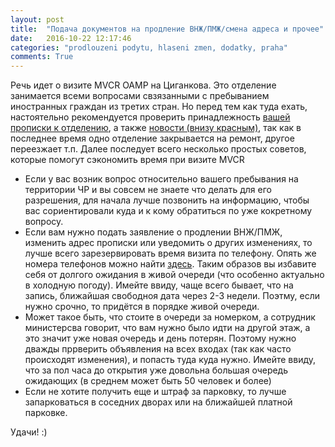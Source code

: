 ```yaml
---
layout: post
title:  "Подача документов на продление ВНЖ/ПМЖ/смена адреса и прочее"
date:   2016-10-22 12:17:46
categories: "prodlouzeni podytu, hlaseni zmen, dodatky, praha"
comments: True
---
```


Речь идет о визите MVCR OAMP на Циганкова. Это отделение занимается всеми вопросами свзязанными с пребыванием иностранных граждан из третих стран. Но перед тем как туда ехать, настоятельно рекомендуется проверить принадлежность <a href="https://goo.gl/1CyrLv" target="_blank">вашей прописки к отделению</a>, а также <a href="https://goo.gl/v1IRnI" target="_blank"> новости (внизу красным)</a>, так как в последнее время одно отделение закрывается на ремонт, другое переезжает т.п. Далее последует всего несколько простых советов, которые помогут сэкономить время при визите MVCR
<!--more-->

* Если у вас возник вопрос относительно вашего пребывания на территории ЧР и вы совсем не знаете что делать для его разрешения, для начала лучше позвонить на информацию, чтобы вас сориентировали куда и к кому обратиться по уже кокретному вопросу. 
* Если вам нужно подать заявление о продлении ВНЖ/ПМЖ, изменить адрес прописки или уведомить о других изменениях, то лучше всего зарезервировать время визита по телефону. Опять же номера телефонов можно найти <a href="https://goo.gl/v1IRnI" target="_blank">здесь</a>. Таким образов вы избавите себя от долгого ожидания в живой очереди (что особенно актуально в холодную погоду). Имейте ввиду, чаще всего бывает, что на запись, ближайшая свободноя дата через 2-3 недели. Поэтму, если нужно срочно, то придётся в порядке живой очереди. 
* Может такое быть, что стоите в очереди за номерком, а сотрудник министерсва говорит, что вам нужно было идти на другой этаж, а это значит уже новая очередь и день потерян. Поэтому нужно дважды пррверить объявления на всех входах (так как часто происходят изменения), и попасть туда куда нужно. Имейте ввиду, что за пол часа до открытия уже довольна большая очередь ожидающих (в среднем может быть 50 человек и более)
* Если не хотите получить еще и штраф за парковку, то лучше запарковаться в соседних дворах или на ближайшей платной парковке. 

Удачи! :)
